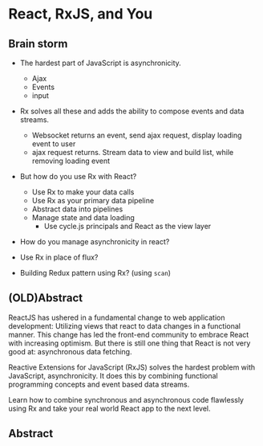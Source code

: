 # React, RxJS, and You

## Brain storm

* The hardest part of JavaScript is asynchronicity.
    * Ajax
    * Events
    * input

* Rx solves all these and adds the ability to compose events and data streams.
    * Websocket returns an event, send ajax request, display loading event to user
    * ajax request returns. Stream data to view and build list, while removing loading event

* But how do you use Rx with React?
    * Use Rx to make your data calls
    * Use Rx as your primary data pipeline
    * Abstract data into pipelines
    * Manage state and data loading
        * Use cycle.js principals and React as the view layer

* How do you manage asynchronicity in react?

* Use Rx in place of flux?
* Building Redux pattern using Rx? (using `scan`)

## (OLD)Abstract

ReactJS has ushered in a fundamental change to web application development:
Utilizing views that react to data changes in a functional manner. This change
has led the front-end community to embrace React with increasing optimism. But
there is still one thing that React is not very good at: asynchronous data fetching.

Reactive Extensions for JavaScript (RxJS) solves the hardest problem with
JavaScript, asynchronicity. It does this by combining functional programming
concepts and event based data streams.

Learn how to combine synchronous and asynchronous code flawlessly using Rx and take your
real world React app to the next level.


## Abstract
